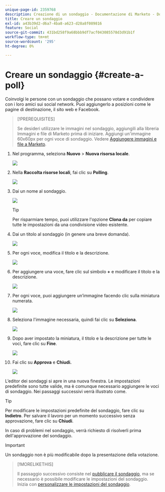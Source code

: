 ```yaml
---
unique-page-id: 2359768
description: Creazione di un sondaggio - Documentazione di Marketo - Documentazione del prodotto
title: Creare un sondaggio
exl-id: a43b39d2-d6a7-4ba8-a623-d28a8f089816
feature: Social
source-git-commit: 431bd258f9a68bbb9df7acf043085578d3d91b1f
workflow-type: tm+mt
source-wordcount: '295'
ht-degree: 0%

---
```


# Creare un sondaggio {#create-a-poll}

Coinvolgi le persone con un sondaggio che possano votare e condividere con i loro amici sui social network. Puoi aggiungerlo a posizioni come le pagine di destinazione, il sito web e Facebook.

>[!PREREQUISITES]
>
>Se desideri utilizzare le immagini nel sondaggio, aggiungili alla libreria Immagini e file di Marketo prima di iniziare. Aggiungi un&#39;immagine 60x60px per ogni voce di sondaggio. Vedere [Aggiungere immagini e file a Marketo](/help/marketo/product-docs/demand-generation/images-and-files/add-images-and-files-to-marketo.md).

1. Nel programma, seleziona **Nuovo** > **Nuova risorsa locale**.

   ![](assets/image2014-9-18-18-3a18-3a41.png)

1. Nella **Raccolta risorse locali**, fai clic su **Polling**.

   ![](assets/image2014-9-18-18-3a18-3a47.png)

1. Dai un nome al sondaggio.

   ![](assets/image2014-9-18-18-3a18-3a55.png)

   >[!TIP]
   >
   >Per risparmiare tempo, puoi utilizzare l&#39;opzione **Clona da** per copiare tutte le impostazioni da una condivisione video esistente.

1. Dai un titolo al sondaggio (in genere una breve domanda).

   ![](assets/image2014-9-18-18-3a19-3a14.png)

1. Per ogni voce, modifica il titolo e la descrizione.

   ![](assets/image2014-9-18-18-3a19-3a23.png)

1. Per aggiungere una voce, fare clic sul simbolo **+** e modificare il titolo e la descrizione.

   ![](assets/image2014-9-18-18-3a19-3a30.png)

1. Per ogni voce, puoi aggiungere un’immagine facendo clic sulla miniatura numerata.

   ![](assets/image2014-9-18-18-3a19-3a37.png)

1. Seleziona l&#39;immagine necessaria, quindi fai clic su **Seleziona**.

   ![](assets/image2014-9-18-18-3a19-3a44.png)

1. Dopo aver impostato la miniatura, il titolo e la descrizione per tutte le voci, fare clic su **Fine**.

   ![](assets/image2014-9-18-18-3a19-3a50.png)

1. Fai clic su **Approva** e **Chiudi.**

   ![](assets/image2014-9-18-18-3a19-3a57.png)

L’editor dei sondaggi si apre in una nuova finestra. Le impostazioni predefinite sono tutte valide, ma è comunque necessario aggiungere le voci di sondaggio. Nei passaggi successivi verrà illustrato come.

>[!TIP]
>
>Per modificare le impostazioni predefinite del sondaggio, fare clic su **Indietro**. Per salvare il lavoro per un momento successivo senza approvazione, fare clic su **Chiudi**.

In caso di problemi nel sondaggio, verrà richiesto di risolverli prima dell&#39;approvazione del sondaggio.

>[!IMPORTANT]
>
>Un sondaggio non è più modificabile dopo la presentazione della votazione.

>[!MORELIKETHIS]
>
>Il passaggio successivo consiste nel [pubblicare il sondaggio](/help/marketo/product-docs/demand-generation/social/creating-a-poll/publish-a-poll.md), ma se necessario è possibile modificare le impostazioni del sondaggio. Inizia con [personalizzare le impostazioni del sondaggio](/help/marketo/product-docs/demand-generation/social/creating-a-poll/customize-poll-settings.md).
